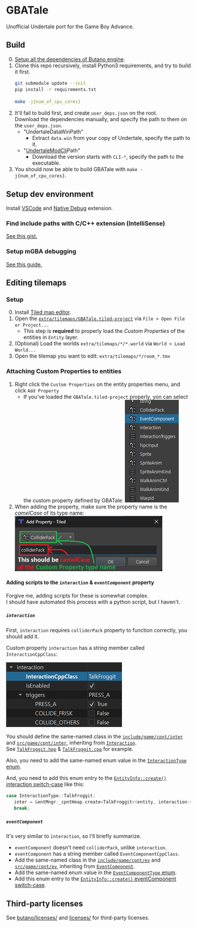 # GBATale

Unofficial Undertale port for the Game Boy Advance.


## Build

0. [Setup all the dependencies of Butano engine](https://gvaliente.github.io/butano/getting_started.html).
1. Clone this repo recursively, install Python3 requirements, and try to build it first.
    ```bash
    git submodule update --init
    pip install -r requirements.txt

    make -j{num_of_cpu_cores}
    ```
2. It'll fail to build first, and create `user_deps.json` on the root.\
   Download the dependencies manually, and specify the path to them on the `user_deps.json`.
   * "UndertaleDataWinPath"
      * Extract `data.win` from your copy of Undertale, specify the path to it.
   * "[UndertaleModCli](https://github.com/UnderminersTeam/UndertaleModTool/releases/tag/bleeding-edge)Path"
      * Download the version starts with `CLI-*`, specify the path to the executable.
3. You should now be able to build GBATale with `make -j{num_of_cpu_cores}`.


## Setup dev environment

Install [VSCode](https://code.visualstudio.com/) and [Native Debug](https://marketplace.visualstudio.com/items?itemName=webfreak.debug) extension.


### Find include paths with C/C++ extension (IntelliSense)

[See this gist.](https://gist.github.com/copyrat90/eee49d92846ca3585a69d5bea001710d)


### Setup mGBA debugging

[See this guide.](https://felixjones.co.uk/mgba_gdb/vscode.html)


## Editing tilemaps

### Setup

0. Install [Tiled map editor](https://www.mapeditor.org/).
1. Open the [`extra/tilemaps/GBATale.tiled-project`](extra/tilemaps/GBATale.tiled-project) via `File > Open File or Project...`
   * This step is **required** to properly load the *Custom Properties* of the entities in `Entity` layer.
1. (Optional) Load the worlds `extra/tilemaps/*/*.world` via `World > Load World...`
1. Open the tilemap you want to edit: `extra/tilemaps/*/room_*.tmx`


### Attaching Custom Properties to entities

1. Right click the `Custom Properties` on the entity properties menu, and click `Add Property`
   * If you've loaded the `GBATale.tiled-project` properly, yon can select the custom property defined by GBATale:
      ![](docs/custom_property_dropdown.png)
1. When adding the property, make sure the property name is the *camelCase* of its type name:
   ![](docs/custom_property_camelCase.png)


#### Adding scripts to the `interaction` & `eventComponent` property

Forgive me, adding scripts for these is somewhat complex.\
I should have automated this process with a python script, but I haven't.


##### `interaction`

First, `interaction` requires `colliderPack` property to function correctly, you should add it.

Custom property `interaction` has a string member called `InteractionCppClass`:

![](docs/custom_property_interaction.png)

You should define the same-named class in the [`include/game/cpnt/inter`](include/game/cpnt/inter/) and [`src/game/cpnt/inter`](src/game/cpnt/inter), inheriting from [`Interaction`](include/game/cpnt/inter/Interaction.hpp).\
See [`TalkFroggit.hpp`](include/game/cpnt/inter/TalkFroggit.hpp) & [`TalkFroggit.cpp`](src/game/cpnt/inter/TalkFroggit.cpp) for example.

Also, you need to add the same-named enum value in the [`InteractionType` enum](include/game/cpnt/inter/InteractionType.hpp).

And, you need to add this enum entry to the [`EntityInfo::create()` interaction switch-case](https://github.com/MrN830/GBATale/blob/462b08d2f37fe032037b408f4efda87635406338/src/game/ent/EntityInfo.cpp#L86) like this:
```cpp
case InteractionType::TalkFroggit:
   inter = &entMngr._cpntHeap.create<TalkFroggit>(entity, interaction->isEnabled, interaction->triggers);
   break;
```


##### `eventComponent`

It's very similar to `interaction`, so I'll briefly summarize.

* `eventComponent` doesn't need `colliderPack`, unlike `interaction`.
* `eventComponent` has a string member called `EventComponentCppClass`.
* Add the same-named class in the [`include/game/cpnt/ev`](include/game/cpnt/ev) and [`src/game/cpnt/ev`](src/game/cpnt/ev), inheriting from [`EventComponent`](include/game/cpnt/ev/EventComponent.hpp).
* Add the same-named enum value in the [`EventComponentType` enum](include/game/cpnt/ev/EventComponentType.hpp).
* Add this enum entry to the [`EntityInfo::create()` eventComponent switch-case](https://github.com/MrN830/GBATale/blob/462b08d2f37fe032037b408f4efda87635406338/src/game/ent/EntityInfo.cpp#L201).


## Third-party licenses

See [butano/licenses/](butano/licenses/) and [licenses/](licenses/) for third-party licenses.
